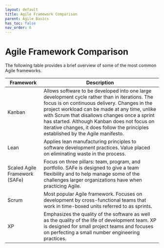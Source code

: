 ```yaml
---
layout: default
title: Agile Framework Comparison
parent: Agile Basics
has_toc: false
nav_order: 6
---
```


# Agile Framework Comparison

The following table provides a brief overview of some of the most common Agile frameworks.

| Framework                     | Description                                                                                                                                                                                                                                                                                                                                                                            |
|-------------------------------|----------------------------------------------------------------------------------------------------------------------------------------------------------------------------------------------------------------------------------------------------------------------------------------------------------------------------------------------------------------------------------------|
| Kanban                        | Allows software to be developed into one large development cycle rather than in iterations.  The focus is on continuous delivery.  Changes in the project workload can be made at any time, unlike with Scrum that disallows changes once a sprint has started. Although Kanban does not focus on iterative changes, it does follow the principles established by the Agile manifesto. |
| Lean                          | Applies lean manufacturing principles to software development practices.  Value placed on eliminating waste in the process.                                                                                                                                                                                                                                                            |
| Scaled Agile Framework (SAFe) | Focus on three pillars: team, program, and portfolio. SAFe is designed to give a team flexibility and to help manage some of the challenges larger organizations have when practicing Agile.                                                                                                                                                                                           |
| Scrum                         | Most popular Agile framework. Focuses on development by cross-functional teams that work in time-boxed units referred to as sprints.                                                                                                                                                                                                                                                   |
| XP                            | Emphasizes the quality of the software as well as the quality of the life of development team. XP is designed for small project teams and focuses on perfecting a small number engineering practices.                                                                                                                                                                                  |
